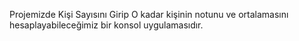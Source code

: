 Projemizde Kişi Sayısını Girip O kadar kişinin notunu ve ortalamasını hesaplayabileceğimiz bir konsol uygulamasıdır.
